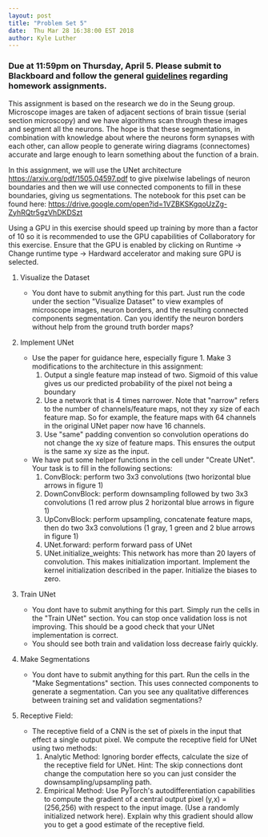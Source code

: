 ```yaml
---
layout: post
title: "Problem Set 5"
date:  Thu Mar 28 16:38:00 EST 2018
author: Kyle Luther
---
```


### Due at 11:59pm on Thursday, April 5. Please submit to Blackboard and follow the general [guidelines](https://cos485.github.io/general/2018/02/08/homework-guidelines.html) regarding homework assignments.

This assignment is based on the research we do in the Seung group. Microscope images are taken of adjacent sections of brain tissue (serial section microscopy) and we have algorithms scan through these images and segment all the neurons. The hope is that these segmentations, in combination with knowledge about where the neurons form synapses with each other, can allow people to generate wiring diagrams (connectomes) accurate and large enough to learn something about the function of a brain.

In this assignment, we will use the UNet architecture https://arxiv.org/pdf/1505.04597.pdf to give pixelwise labelings of neuron boundaries and then we will use connected components to fill in these boundaries, giving us segmentations. The notebook for this pset can be found here: https://drive.google.com/open?id=1VZBKSKgqoUzZg-ZyhRQtr5gzVhDKDSzt

Using a GPU in this exercise should speed up training by more than a factor of 10 so it is recommended to use the GPU capabilities of Collaboratory for this exercise. Ensure that the GPU is enabled by clicking on Runtime -> Change runtime type -> Hardward accelerator and making sure GPU is selected.

1. Visualize the Dataset
   - You dont have to submit anything for this part. Just run the code under the section "Visualize Dataset" to view examples of microscope images, neuron borders, and the resulting connected components segmentation. Can you identify the neuron borders without help from the ground truth border maps?

2. Implement UNet

   - Use the paper for guidance here, especially figure 1. Make 3 modifications to the architecture in this assignment:
     1. Output a single feature map instead of two. Sigmoid of this value gives us our predicted probability of the pixel not being a boundary
     2. Use a network that is 4 times narrower. Note that "narrow" refers to the number of channels/feature maps, not they xy size of each feature map. So for example, the feature maps with 64 channels in the original UNet paper now have 16 channels.
     3. Use "same" padding convention so convolution operations do not change the xy size of feature maps. This ensures the output is the same xy size as the input.
   - We have put some helper functions in the cell under "Create UNet". Your task is to fill in the following sections:
     1. ConvBlock: perform two 3x3 convolutions (two horizontal blue arrows in figure 1)
     2. DownConvBlock: perform downsampling followed by two 3x3 convolutions (1 red arrow plus 2 horizontal blue arrows in figure 1)
     3. UpConvBlock: perform upsampling, concatenate feature maps, then do two 3x3 convolutions (1 gray, 1 green and 2 blue arrows in figure 1)
     4. UNet.forward: perform forward pass of UNet
     5. UNet.initialize_weights: This network has more than 20 layers of convolution. This makes initialization important. Implement the kernel initialization described in the paper. Initialize the biases to zero.

3. Train UNet
   - You dont have to submit anything for this part. Simply run the cells in the "Train UNet" section. You can stop once validation loss is not improving. This should be a good check that your UNet implementation is correct.
   - You should see both train and validation loss decrease fairly quickly.

4. Make Segmentations
   - You dont have to submit anything for this part. Run the cells in the "Make Segmentations" section. This uses connected components to generate a segmentation. Can you see any qualitative differences between training set and validation segmentations? 

5. Receptive Field:
   - The receptive field of a CNN is the set of pixels in the input that effect a single output pixel. We compute the receptive field for UNet using two methods:
     1. Analytic Method: Ignoring border effects, calculate the size of the receptive field for UNet. Hint: The skip connections dont change the computation here so you can just consider the downsampling/upsampling path.
     2. Empirical Method: Use PyTorch's autodifferentiation capabilities to compute the gradient of a central output pixel (y,x) = (256,256) with respect to the input image. (Use a randomly initialized network here). Explain why this gradient should allow you to get a good estimate of the receptive field.
